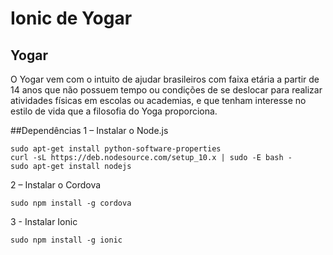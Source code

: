 # Ionic de Yogar

## Yogar

O Yogar vem com o intuito de ajudar brasileiros com faixa etária a partir de 14 anos  que não possuem tempo ou condições de se deslocar para realizar atividades físicas em escolas ou academias, e que tenham interesse no estilo de vida que a filosofia do Yoga proporciona.

##Dependências 
1 – Instalar o Node.js
```
sudo apt-get install python-software-properties
curl -sL https://deb.nodesource.com/setup_10.x | sudo -E bash -
sudo apt-get install nodejs
```
2 – Instalar o Cordova

```
sudo npm install -g cordova
```
3 - Instalar Ionic

```
sudo npm install -g ionic
```




